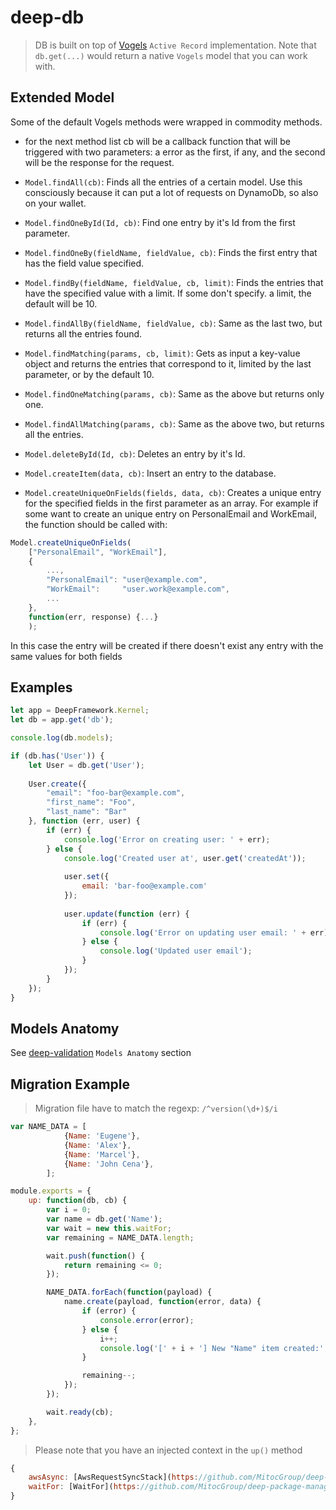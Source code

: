 deep-db
======

> DB is built on top of [Vogels](https://github.com/ryanfitz/vogels) `Active Record` implementation.
> Note that `db.get(...)` would return a native `Vogels` model that you can work with.

Extended Model
-------------------------
Some of the default Vogels methods were wrapped in commodity methods.

* for the next method list cb will be a callback function that will be triggered with two parameters: a error as the first, if any, and the second will be
the response for the request.

- `Model.findAll(cb)`: Finds all the entries of a certain model. Use this consciously because it can put a lot of requests on DynamoDb, so also on your wallet.

- `Model.findOneById(Id, cb)`: Find one entry by it's Id from the first parameter.

- `Model.findOneBy(fieldName, fieldValue, cb)`: Finds the first entry that has the field value specified.

- `Model.findBy(fieldName, fieldValue, cb, limit)`: Finds the entries that have the specified value with a limit. If some don't specify.
a limit, the default will be 10.

- `Model.findAllBy(fieldName, fieldValue, cb)`: Same as the last two, but returns all the entries found.

- `Model.findMatching(params, cb, limit)`: Gets as input a key-value object and returns the entries that correspond to it, limited by the last parameter, or 
by the default 10.

- `Model.findOneMatching(params, cb)`: Same as the above but returns only one.

- `Model.findAllMatching(params, cb)`: Same as the above two, but returns all the entries.

- `Model.deleteById(Id, cb)`:  Deletes an entry by it's Id.

- `Model.createItem(data, cb)`: Insert an entry to the database.

- `Model.createUniqueOnFields(fields, data, cb)`: Creates a unique entry for the specified fields in the first parameter as an array. For example if some want
to create an unique entry on PersonalEmail and WorkEmail, the function should be called with:
```javascript
Model.createUniqueOnFields(
    ["PersonalEmail", "WorkEmail"],
    {
        ...,
        "PersonalEmail": "user@example.com",
        "WorkEmail":     "user.work@example.com",
        ...
    },
    function(err, response) {...}
    );
```

In this case the entry will be created if there doesn't exist any entry with the same values for both fields

Examples
--------

```javascript
let app = DeepFramework.Kernel;
let db = app.get('db');

console.log(db.models);

if (db.has('User')) {
    let User = db.get('User');
    
    User.create({
        "email": "foo-bar@example.com",
        "first_name": "Foo",
        "last_name": "Bar"
    }, function (err, user) {
        if (err) {
            console.log('Error on creating user: ' + err);
        } else {
            console.log('Created user at', user.get('createdAt'));
    
            user.set({
                email: 'bar-foo@example.com'
            });
    
            user.update(function (err) {
                if (err) {
                    console.log('Error on updating user email: ' + err);
                } else {
                    console.log('Updated user email');
                }
            });
        }
    });
}
```



Models Anatomy
--------------

See [deep-validation](validation.md#models-anatomy) `Models Anatomy` section

Migration Example
----------------

> Migration file have to match the regexp: `/^version(\d+)$/i`

```javascript
var NAME_DATA = [
			{Name: 'Eugene'},
			{Name: 'Alex'},
			{Name: 'Marcel'},
			{Name: 'John Cena'},
		];

module.exports = {
	up: function(db, cb) {
		var i = 0;
		var name = db.get('Name');
		var wait = new this.waitFor;
		var remaining = NAME_DATA.length;

		wait.push(function() {
			return remaining <= 0;
		});

		NAME_DATA.forEach(function(payload) {
			name.create(payload, function(error, data) {
				if (error) {
					console.error(error);
				} else {
					i++;
					console.log('[' + i + '] New "Name" item created:', payload.Name);
				}

				remaining--;
			});
		});

		wait.ready(cb);
	},
};
```

> Please note that you have an injected context in the `up()` method

```javascript
{
    awsAsync: [AwsRequestSyncStack](https://github.com/MitocGroup/deep-package-manager/blob/master/src/lib/Helpers/AwsRequestSyncStack.js),
    waitFor: [WaitFor](https://github.com/MitocGroup/deep-package-manager/blob/master/src/lib/Helpers/WaitFor.js),
}
```